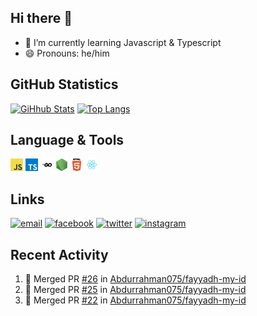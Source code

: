 ## Hi there 👋

- 🌱 I’m currently learning Javascript & Typescript
- 😄 Pronouns: he/him

## GitHub Statistics
[![GiHhub Stats](https://github-readme-stats.vercel.app/api?username=Ntahlah75&show_icons=true&theme=dark)](https://github.com/Ntahlah75)
[![Top Langs](https://github-readme-stats.vercel.app/api/top-langs/?username=Ntahlah75&layout=compact&theme=dark)](https://github.com/Ntahlah75)

## Language & Tools
<img src="https://raw.githubusercontent.com/github/explore/80688e429a7d4ef2fca1e82350fe8e3517d3494d/topics/javascript/javascript.png" width=20> <img src="https://raw.githubusercontent.com/github/explore/80688e429a7d4ef2fca1e82350fe8e3517d3494d/topics/typescript/typescript.png" width=20> <img height="20" src="https://raw.githubusercontent.com/github/explore/80688e429a7d4ef2fca1e82350fe8e3517d3494d/topics/go/go.png" />
<img height="20" src="https://raw.githubusercontent.com/github/explore/80688e429a7d4ef2fca1e82350fe8e3517d3494d/topics/nodejs/nodejs.png"/>
<img height="20" src="https://raw.githubusercontent.com/github/explore/80688e429a7d4ef2fca1e82350fe8e3517d3494d/topics/html/html.png" />
<img height="20" src="https://raw.githubusercontent.com/github/explore/80688e429a7d4ef2fca1e82350fe8e3517d3494d/topics/react/react.png" />

## Links

<a href="mailto:fayyadh.abdurrahman007@gmail.com"><img height="20" src="https://cdn.jsdelivr.net/npm/simple-icons@v3/icons/gmail.svg" alt="email"/></a>
<a href="https://www.facebook.com/"><img height="20" src="https://cdn.jsdelivr.net/npm/simple-icons@v3/icons/facebook.svg" alt="facebook"/></a>
<a href="https://twitter.com/fayyadh_75"><img height="20" src="https://cdn.jsdelivr.net/npm/simple-icons@v3/icons/twitter.svg" alt="twitter"/></a>
<a href="https://www.instagram.com/fayyadh_75"><img height="20" src="https://cdn.jsdelivr.net/npm/simple-icons@v3/icons/instagram.svg" alt="instagram"/></a>

## Recent Activity

<!--START_SECTION:activity-->
1. 🎉 Merged PR [#26](https://github.com/Abdurrahman075/fayyadh-my-id/pull/26) in [Abdurrahman075/fayyadh-my-id](https://github.com/Abdurrahman075/fayyadh-my-id)
2. 🎉 Merged PR [#25](https://github.com/Abdurrahman075/fayyadh-my-id/pull/25) in [Abdurrahman075/fayyadh-my-id](https://github.com/Abdurrahman075/fayyadh-my-id)
3. 🎉 Merged PR [#22](https://github.com/Abdurrahman075/fayyadh-my-id/pull/22) in [Abdurrahman075/fayyadh-my-id](https://github.com/Abdurrahman075/fayyadh-my-id)
<!--END_SECTION:activity-->
